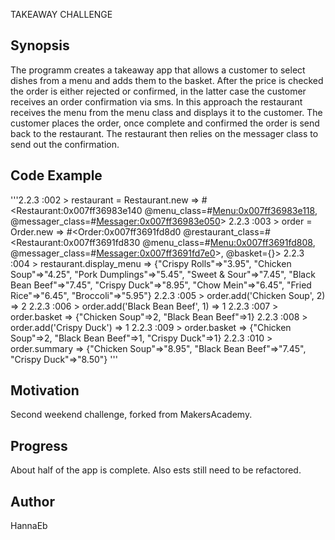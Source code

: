 TAKEAWAY CHALLENGE

Synopsis
--------
The programm creates a takeaway app that allows a customer to select dishes from a menu and adds them to the basket. After the price is checked the order is either rejected or confirmed, in the latter case the customer receives an order confirmation via sms. In this approach the restaurant receives the menu from the menu class and displays it to the customer. The customer places the order, once complete and confirmed the order is send back to the restaurant. The restaurant then relies on the messager class to send out the confirmation.


Code Example
------------

'''2.2.3 :002 > restaurant = Restaurant.new
 => #<Restaurant:0x007ff36983e140 @menu_class=#<Menu:0x007ff36983e118>, @messager_class=#<Messager:0x007ff36983e050>>
2.2.3 :003 > order = Order.new
 => #<Order:0x007ff3691fd8d0 @restaurant_class=#<Restaurant:0x007ff3691fd830 @menu_class=#<Menu:0x007ff3691fd808>, @messager_class=#<Messager:0x007ff3691fd7e0>>, @basket={}>
2.2.3 :004 > restaurant.display_menu
 => {"Crispy Rolls"=>"3.95", "Chicken Soup"=>"4.25", "Pork Dumplings"=>"5.45", "Sweet & Sour"=>"7.45", "Black Bean Beef"=>"7.45", "Crispy Duck"=>"8.95", "Chow Mein"=>"6.45", "Fried Rice"=>"6.45", "Broccoli"=>"5.95"}
2.2.3 :005 > order.add('Chicken Soup', 2)
 => 2
2.2.3 :006 > order.add('Black Bean Beef', 1)
 => 1
2.2.3 :007 > order.basket
 => {"Chicken Soup"=>2, "Black Bean Beef"=>1}
2.2.3 :008 > order.add('Crispy Duck')
 => 1
2.2.3 :009 > order.basket
 => {"Chicken Soup"=>2, "Black Bean Beef"=>1, "Crispy Duck"=>1}
2.2.3 :010 > order.summary
 => {"Chicken Soup"=>"8.95", "Black Bean Beef"=>"7.45", "Crispy Duck"=>"8.50"} '''



Motivation
----------
Second weekend challenge, forked from MakersAcademy.


Progress
--------
About half of the app is complete. Also ests still need to be refactored.


Author
------
HannaEb